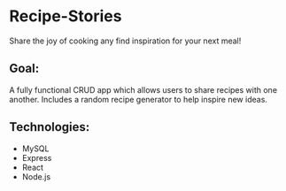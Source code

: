 # Recipe-Stories

Share the joy of cooking any find inspiration for your next meal! 

## Goal:
A fully functional CRUD app which allows users to share recipes with one another. Includes a random recipe generator to help inspire new ideas.  



## Technologies:
* MySQL
* Express
* React
* Node.js
